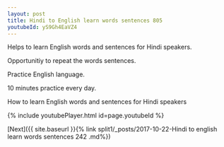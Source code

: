 ```yaml
---
layout: post
title: Hindi to English learn words sentences 805 
youtubeId: yS9Gh4EaVZ4
---
```

 
 
Helps to learn English words and sentences for Hindi speakers.

Opportunitiy to repeat the words sentences. 

Practice English language. 
 
10 minutes practice every day. 
 
How to learn English words and sentences for Hindi speakers 
 
{% include youtubePlayer.html id=page.youtubeId %}
 
 
[Next]({{ site.baseurl }}{% link  split1/_posts/2017-10-22-Hindi to english learn words sentences 242 .md%})
 
